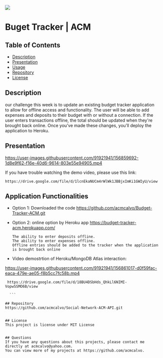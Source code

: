 <img src='https://img.shields.io/github/license/acmcalvo/README-Generator' >

# Buget Tracker | ACM

  ## Table of Contents
  * [Description](#description)
  * [Presentation](#presentation)
  * [Usage](#Usage)
  * [Repository](#repository)
  * [License](#license)


 ## Description
 
our challenge this week is to update an existing budget tracker application to allow for offline access and functionality. The user will be able to add expenses and deposits to their budget with or without a connection. If the user enters transactions offline, the total should be updated when they're brought back online. Once you’ve made these changes, you’ll deploy the application to Heroku.

 ## Presentation
  
https://user-images.githubusercontent.com/91921941/156859692-1d8e9f62-f16e-40d6-9614-803e55e94905.mp4
  
  If you have trouble watching the demo video, please use this link:
  ```
  https://drive.google.com/file/d/1lcnEkaNUCm4rWlWk1JBBjxImKi1GWIyU/view
```
 ## Application Functionalities
 
  *  Option 1: Downloaded the code https://github.com/acmcalvo/Budget-Tracker-ACM.git <br/>

    
 *  Option 2: online option by Heroku app https://budget-tracker-acm.herokuapp.com/
 
    ```
    The ability to enter deposits offline.
    The ability to enter expenses offline.
    Offline entries should be added to the tracker when the application is brought back online
    ```
   
* Video demostrtion of Heroku/MongoDB Atlas interaction:


https://user-images.githubusercontent.com/91921941/156861017-d0f59fac-eaca-479e-ae05-f8b5cc7fc58b.mp4
  
   ```  
    https://drive.google.com/file/d/18BU4DSbHds_QhkLl6NIMI-VopwSSMO6B/view
    
     ```
    
 ## Repository
  https://github.com/acmcalvo/Social-Network-ACM-API.git


  ## License 
  This project is license under MIT License

 
  ## Questions
  If you have any questions about this projects, please contact me directly at acmcalvo@yahoo.com. 
  You can view more of my projects at https://github.com/acmcalvo.

